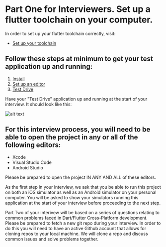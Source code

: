 
# Part One for Interviewers. Set up a flutter toolchain on your computer. 


In order to set up your flutter toolchain correctly, visit: 
- [Set up your toolchain](https://flutter.dev/docs/get-started/install)

## Follow these steps at minimum to get your test application up and running: 
1. [Install](https://flutter.dev/docs/get-started/install)
2. [Set up an editor](https://flutter.dev/docs/get-started/editor)
3. [Test Drive](https://flutter.dev/docs/get-started/test-drive)

Have your "Test Drive" application up and running at the start of your interview. It should look like this: 

![alt text](https://flutter.dev/assets/images/docs/get-started/ios/starter-app.png)


## For this interview process, you will need to be able to open the project in any or all of the following editors: 
- Xcode 
- Visual Studio Code 
- Android Studio


Please be prepared to open the project IN ANY AND ALL of these editors.

As the first step in your interview, we ask that you be able to run this project on both an iOS simulator as well as an Android simulator on your personal computer. 
You will be asked to show your simulators running this application at the start of your interview before proceeding to the next step.


Part Two of your interivew will be based on a series of questions relating to common problems faced in Dart/Flutter Cross-Platform development. Please be prepared to fetch a new git repo during your interview. In order to do this you will need to have an active Github account that allows for cloning repos to your local machine. We will clone a repo and discuss common issues and solve problems together. 


